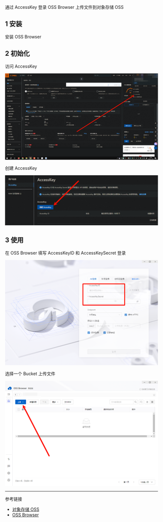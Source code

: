 通过 AccessKey 登录 OSS Browser 上传文件到对象存储 OSS

## 1 安装

安装 OSS Browser

## 2 初始化

访问 AccessKey

![访问 AccessKey](./../../../images/OSS%20Browser/%E8%AE%BF%E9%97%AE%20AccessKey.png)

创建 AccessKey

![创建 AccessKey](./../../../images/OSS%20Browser/%E5%88%9B%E5%BB%BA%20AccessKey.png)

## 3 使用

在 OSS Browser 填写 AccessKeyID 和 AccessKeySecret 登录

![在 OSS Browser 填写 AccessKeyID 和 AccessKeySecret 登录](./../../../images/OSS%20Browser/%E5%9C%A8%20OSS%20Browser%20%E5%A1%AB%E5%86%99%20AccessKeyID%20%E5%92%8C%20AccessKeySecret%20%E7%99%BB%E5%BD%95.png)

选择一个 Bucket 上传文件

![选择一个 Bucket 上传文件](./../../../images/OSS%20Browser/%E9%80%89%E6%8B%A9%E4%B8%80%E4%B8%AA%20Bucket%20%E4%B8%8A%E4%BC%A0%E6%96%87%E4%BB%B6.png)

---

参考链接

- [对象存储 OSS](https://www.aliyun.com/product/oss/)
- [OSS Browser](https://help.aliyun.com/zh/oss/developer-reference/graphical-management-tools-ossbrowser-2-0/?spm=a2c4g.11186623.help-menu-31815.d_3_4_3.19eb2e28ML9sfO)

